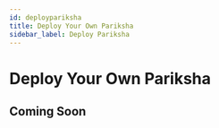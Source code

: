 ```yaml
---
id: deploypariksha
title: Deploy Your Own Pariksha
sidebar_label: Deploy Pariksha
---
```


# Deploy Your Own Pariksha

## Coming Soon
